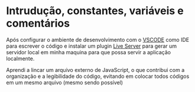 # Intrudução, constantes, variáveis e comentários

Após configurar o ambiente de desenvolvimento com o [VSCODE](https://code.visualstudio.com) como IDE para escrever o código e instalar um plugin [Live Server](https://marketplace.visualstudio.com/items?itemName=ritwickdey.LiveServer) para gerar um servidor local em minha maquina para que possa servir a aplicação localmente.

Aprendi a lincar um arquivo externo de JavaScript, o que contribui com a organização e a legibilidade do código, evitando em colocar todos códigos em um mesmo arquivo (mesmo sendo possível)

